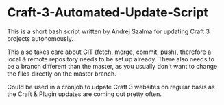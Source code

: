 # Craft-3-Automated-Update-Script
This is a short bash script written by Andrej Szalma for updating Craft 3 projects autonomously.

This also takes care about GIT (fetch, merge, commit, push), therefore a local & remote repository needs to be set up already. There also needs to be a branch different than the master, as you usually don't want to change the files directly on the master branch.

Could be used in a cronjob to udpate Craft 3 websites on regular basis as the Craft & Plugin updates are coming out pretty often.
